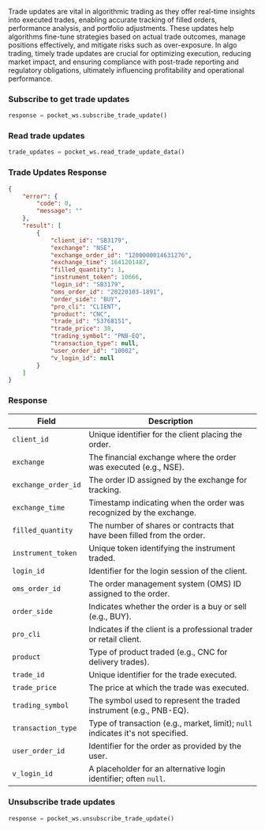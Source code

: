 
Trade updates are vital in algorithmic trading as they offer real-time insights into executed trades, enabling accurate tracking of filled orders, performance analysis, and portfolio adjustments. These updates help algorithms fine-tune strategies based on actual trade outcomes, manage positions effectively, and mitigate risks such as over-exposure. In algo trading, timely trade updates are crucial for optimizing execution, reducing market impact, and ensuring compliance with post-trade reporting and regulatory obligations, ultimately influencing profitability and operational performance.

### Subscribe to get trade updates

```python
response = pocket_ws.subscribe_trade_update()
```

### Read trade updates
```python
trade_updates = pocket_ws.read_trade_update_data()
```

### Trade Updates Response
```json
{
    "error": {
        "code": 0,
        "message": ""
    },
    "result": [
        {
            "client_id": "SB3179",
            "exchange": "NSE",
            "exchange_order_id": "1200000014631276",
            "exchange_time": 1641201487,
            "filled_quantity": 1,
            "instrument_token": 10666,
            "login_id": "SB3179",
            "oms_order_id": "20220103-1891",
            "order_side": "BUY",
            "pro_cli": "CLIENT",
            "product": "CNC",
            "trade_id": "53768151",
            "trade_price": 38,
            "trading_symbol": "PNB-EQ",
            "transaction_type": null,
            "user_order_id": "10002",
            "v_login_id": null
        }
    ]
}

```

### Response
| Field                     | Description                                                      |
|---------------------------|------------------------------------------------------------------|
| `client_id`               | Unique identifier for the client placing the order.              |
| `exchange`                | The financial exchange where the order was executed (e.g., NSE).|
| `exchange_order_id`       | The order ID assigned by the exchange for tracking.              |
| `exchange_time`           | Timestamp indicating when the order was recognized by the exchange.|
| `filled_quantity`         | The number of shares or contracts that have been filled from the order.|
| `instrument_token`        | Unique token identifying the instrument traded.                  |
| `login_id`                | Identifier for the login session of the client.                  |
| `oms_order_id`            | The order management system (OMS) ID assigned to the order.     |
| `order_side`              | Indicates whether the order is a buy or sell (e.g., BUY).       |
| `pro_cli`                 | Indicates if the client is a professional trader or retail client.|
| `product`                 | Type of product traded (e.g., CNC for delivery trades).         |
| `trade_id`                | Unique identifier for the trade executed.                        |
| `trade_price`             | The price at which the trade was executed.                       |
| `trading_symbol`          | The symbol used to represent the traded instrument (e.g., PNB-EQ).|
| `transaction_type`        | Type of transaction (e.g., market, limit); `null` indicates it's not specified.|
| `user_order_id`           | Identifier for the order as provided by the user.                |
| `v_login_id`              | A placeholder for an alternative login identifier; often `null`. |





### Unsubscribe trade updates
```python
response = pocket_ws.unsubscribe_trade_update()
```
